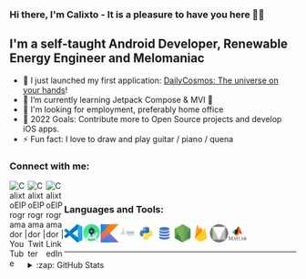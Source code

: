 ### Hi there, I'm Calixto - It is a pleasure to have you here 👋😀

## I'm a self-taught Android Developer, Renewable Energy Engineer and Melomaniac

- 🔭 I just launched my first application: [DailyCosmos: The universe on your hands][application]!
- 🌱 I’m currently learning Jetpack Compose & MVI 🤣
- 👯 I'm looking for employment, preferably home office
- 🥅 2022 Goals: Contribute more to Open Source projects and develop iOS apps.
- ⚡ Fun fact: I love to draw and play guitar / piano / quena

### Connect with me:

[<img align="left" alt="CalixtoElProgramador | YouTube" width="32px" src="https://cdn.jsdelivr.net/npm/simple-icons@v3/icons/youtube.svg" />][youtube]
[<img align="left" alt="CalixtoElProgramador | Twitter" width="32px" src="https://cdn.jsdelivr.net/npm/simple-icons@v3/icons/twitter.svg" />][twitter]
[<img align="left" alt="CalixtoElProgramador | LinkedIn" width="32px" src="https://cdn.jsdelivr.net/npm/simple-icons@v3/icons/linkedin.svg" />][linkedin]

<br />

### Languages and Tools:

[<img align="left" alt="Visual Studio Code" width="32px" src="https://raw.githubusercontent.com/github/explore/80688e429a7d4ef2fca1e82350fe8e3517d3494d/topics/visual-studio-code/visual-studio-code.png"/>][github]
[<img align="left" alt="Android Studio" width="32px" src="https://raw.githubusercontent.com/github/explore/44926f43f6a0d183b5965bebd1e77069ab00c26a/topics/android-studio/android-studio.png"/>][github]
[<img align="left" alt="Kotlin" width="32px" src="https://raw.githubusercontent.com/github/explore/4479d2a2c854198cb00160f8593519c14dc3b905/topics/kotlin/kotlin.png"/>][github]
[<img align="left" alt="Java" width="32px" src="https://raw.githubusercontent.com/github/explore/80688e429a7d4ef2fca1e82350fe8e3517d3494d/topics/java/java.png"/>][github]
[<img align="left" alt="Python" width="32px" src="https://raw.githubusercontent.com/github/explore/80688e429a7d4ef2fca1e82350fe8e3517d3494d/topics/python/python.png"/>][github]
[<img align="left" alt="SQLite" width="32px" src="https://raw.githubusercontent.com/github/explore/80688e429a7d4ef2fca1e82350fe8e3517d3494d/topics/sql/sql.png"/>][github]
[<img align="left" alt="Node.js" width="32px" src="https://raw.githubusercontent.com/github/explore/80688e429a7d4ef2fca1e82350fe8e3517d3494d/topics/nodejs/nodejs.png"/>][github]
[<img align="left" alt="Firebase" width="32px" src="https://raw.githubusercontent.com/github/explore/80688e429a7d4ef2fca1e82350fe8e3517d3494d/topics/firebase/firebase.png"/>][github]
[<img align="left" alt="Material Design" width="32px" src="https://raw.githubusercontent.com/github/explore/80688e429a7d4ef2fca1e82350fe8e3517d3494d/topics/material-design/material-design.png"/>][github]
[<img align="left" alt="MATLAB" width="32px" src="https://raw.githubusercontent.com/github/explore/80688e429a7d4ef2fca1e82350fe8e3517d3494d/topics/matlab/matlab.png"/>][github]

<br />
<br />

---

<details>
  <summary>:zap: GitHub Stats</summary>

<img align="left" alt="Most Used Languages" src="https://github-readme-stats.vercel.app/api/top-langs/?username=CalixtoElProgramador&layout=compact" />

</details>

[application]: https://play.google.com/store/apps/details?id=com.listocalixto.dailycosmo&hl=es_MX&gl=US
[twitter]: https://twitter.com/Listo__Calixto
[youtube]: https://www.youtube.com/channel/UC_pbaIaGBYgOfiwT5uuTBEA
[linkedin]: https://www.linkedin.com/in/aaron-calixto-andrade-12968a1ab/
[github]: https://github.com/CalixtoElProgramador